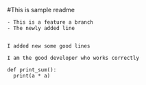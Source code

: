 #This is sample readme

    - This is a feature a branch
    - The newly added line


    I added new some good lines

    I am the good developer who works correctly
    
    def print_sum():
      print(a * a)
